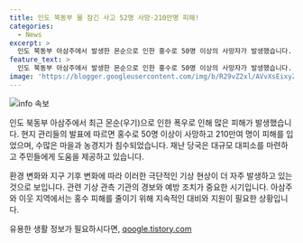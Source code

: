 ```yaml
---
title: 인도 북동부 물 잠긴 사고 52명 사망·210만명 피해!
categories:
  - News
excerpt: >
  인도 북동부 아삼주에서 발생한 몬순으로 인한 홍수로 50명 이상의 사망자가 발생했습니다. 현재 29개 지역에서 210만여 명이 피해를 보고 있으며, 강의 수위가 위험 수준을 넘어서고 있습니다. 재난 당국은 3,208개의 마을이 침수되고, 57,018km²의 농경지가 침수되었다고 전했습니다. 현재 247개의 임시 대피소에서 76만여 명이 대피하고 있으며, 인도 기상청은 홍수 경보를 발령했습니다. 이러한 홍수로 피해를 입고 있는 아삼주는 매년 몬순으로 홍수 피해를 겪지만, 올해는 더 심각한 상황으로 보고 있습니다. (사진=)
feature_text: >
  인도 북동부 아삼주에서 발생한 몬순으로 인한 홍수로 50명 이상의 사망자가 발생했습니다. 현재 29개 지역에서 210만여 명이 피해를 보고 있으며, 강의 수위가 위험 수준을 넘어서고 있습니다. 재난 당국은 3,208개의 마을이 침수되고, 57,018km²의 농경지가 침수되었다고 전했습니다. 현재 247개의 임시 대피소에서 76만여 명이 대피하고 있으며, 인도 기상청은 홍수 경보를 발령했습니다. 이러한 홍수로 피해를 입고 있는 아삼주는 매년 몬순으로 홍수 피해를 겪지만, 올해는 더 심각한 상황으로 보고 있습니다. (사진=)
image: 'https://blogger.googleusercontent.com/img/b/R29vZ2xl/AVvXsEixyZcFfHzMRdzZMjFBmAUKJYCLCGyLL1o632UiGVXcaFdKo_bkvkuCioo0uUKlGfBVcT3P84aROyZIXSBEx3Aw5nCQ3pTgDom1WDC4m8eifvWiAmWEEVb4x6G_l8C0QH225ldMjyaFvpxGEBGNO37VmDTDMHGhJPq73UglMfDca1-0aw/s1600/blogspot.png'
---
```


<p><img src="https://blogger.googleusercontent.com/img/b/R29vZ2xl/AVvXsEixyZcFfHzMRdzZMjFBmAUKJYCLCGyLL1o632UiGVXcaFdKo_bkvkuCioo0uUKlGfBVcT3P84aROyZIXSBEx3Aw5nCQ3pTgDom1WDC4m8eifvWiAmWEEVb4x6G_l8C0QH225ldMjyaFvpxGEBGNO37VmDTDMHGhJPq73UglMfDca1-0aw/s1600/blogspot.png" alt="info 속보" /></p>

<p>인도 북동부 아삼주에서 최근 몬순(우기)으로 인한 폭우로 인해 많은 피해가 발생했습니다. 현지 관리들의 발표에 따르면 홍수로 50명 이상이 사망하고 210만여 명이 피해를 입었으며, 수많은 마을과 농경지가 침수되었습니다. 재난 당국은 대규모 대피소를 마련하고 주민들에게 도움을 제공하고 있습니다.</p>

<p>환경 변화와 지구 기후 변화에 따라 이러한 극단적인 기상 현상이 더 자주 발생하고 있는 것으로 보입니다. 관련 기상 관측 기관의 경보와 예방 조치가 중요한 시기입니다. 아삼주와 이웃 지역에서는 홍수 피해를 줄이기 위해 지속적인 대비와 지원이 필요한 상황입니다.</p>
유용한 생활 정보가 필요하시다면, <a href="https://qoogle.tistory.com" rel="dofollow">qoogle.tistory.com</a>



